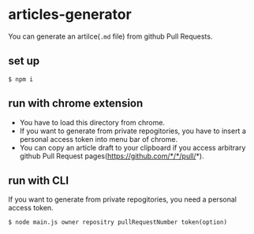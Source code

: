 # articles-generator
You can generate an artilce(`.md` file) from github Pull Requests.

## set up
```
$ npm i 
```
## run with chrome extension
- You have to load this directory from chrome.
- If you want to generate from private repogitories, you have to insert a personal access token into menu bar of chrome.
- You can copy an article draft to your clipboard if you access arbitrary github Pull Request pages(https://github.com/*/*/pull/*).

## run with CLI
If you want to generate from private repogitories, you need a personal access token.

```
$ node main.js owner repositry pullRequestNumber token(option)
```
